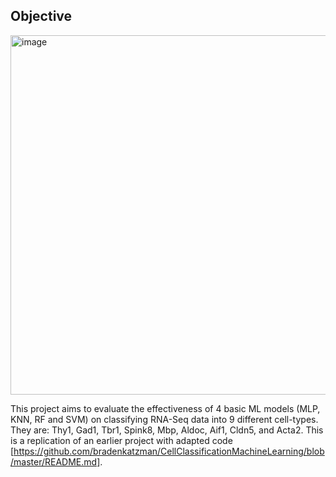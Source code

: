 ## Objective 

<img width="575" alt="image" src="https://github.com/sarrahroseml/sc-classification/assets/133075789/b2f44405-ed96-45d0-8798-cc3749e5ee46">

This project aims to evaluate the effectiveness of 4 basic ML models (MLP, KNN, RF and SVM) on classifying RNA-Seq data into 9 different cell-types. They are: Thy1, Gad1, Tbr1, Spink8, Mbp, Aldoc, Aif1, Cldn5, and Acta2. This is a replication of an earlier project with adapted code [https://github.com/bradenkatzman/CellClassificationMachineLearning/blob/master/README.md]. 


